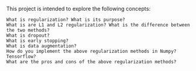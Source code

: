 This project is intended to explore the following concepts:
    
    What is regularization? What is its purpose?
    What is are L1 and L2 regularization? What is the difference between the two methods?
    What is dropout?
    What is early stopping?
    What is data augmentation?
    How do you implement the above regularization methods in Numpy? Tensorflow?
    What are the pros and cons of the above regularization methods?
